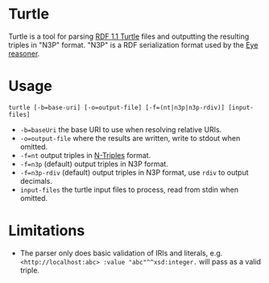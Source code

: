# Turtle

Turtle is a tool for parsing [RDF 1.1 Turtle](http://www.w3.org/TR/turtle/) files and outputting the resulting triples in "N3P" format.
"N3P" is a RDF serialization format used by the [Eye reasoner](http://eulersharp.sourceforge.net/).

# Usage

`turtle [-b=base-uri] [-o=output-file] [-f=(nt|n3p|n3p-rdiv)] [input-files]`

* `-b=baseUri` the base URI to use when resolving relative URIs.
* `-o=output-file` where the results are written, write to stdout when omitted.
* `-f=nt` output triples in [N-Triples](http://www.w3.org/TR/n-triples/) format.
* `-f=n3p` (default) output triples in N3P format.
* `-f=n3p-rdiv` (default) output triples in N3P format, use `rdiv` to output decimals.
* `input-files` the turtle input files to process, read from stdin when omitted.

# Limitations

* The parser only does basic validation of IRIs and literals, e.g. `<http://localhost:abc> :value "abc"^^xsd:integer.` will pass as a valid triple.
